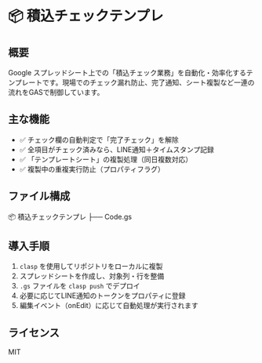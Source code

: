 # 📦 積込チェックテンプレ

## 概要
Google スプレッドシート上での「積込チェック業務」を自動化・効率化するテンプレートです。現場でのチェック漏れ防止、完了通知、シート複製など一連の流れをGASで制御しています。

## 主な機能
- ✅ チェック欄の自動判定で「完了チェック」を解除
- ✅ 全項目がチェック済みなら、LINE通知＋タイムスタンプ記録
- ✅ 「テンプレートシート」の複製処理（同日複数対応）
- ✅ 複製中の重複実行防止（プロパティフラグ）

## ファイル構成
📦 積込チェックテンプレ
├── Code.gs
## 導入手順
1. `clasp` を使用してリポジトリをローカルに複製
2. スプレッドシートを作成し、対象列・行を整備
3. `.gs` ファイルを `clasp push` でデプロイ
4. 必要に応じてLINE通知のトークンをプロパティに登録
5. 編集イベント（onEdit）に応じて自動処理が実行されます

## ライセンス
MIT
